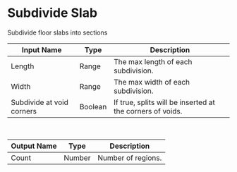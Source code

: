 
            
# Subdivide Slab

Subdivide floor slabs into sections

|Input Name|Type|Description|
|---|---|---|
|Length|Range|The max length of each subdivision.|
|Width|Range|The max width of each subdivision.|
|Subdivide at void corners|Boolean|If true, splits will be inserted at the corners of voids.|


<br>

|Output Name|Type|Description|
|---|---|---|
|Count|Number|Number of regions.|

